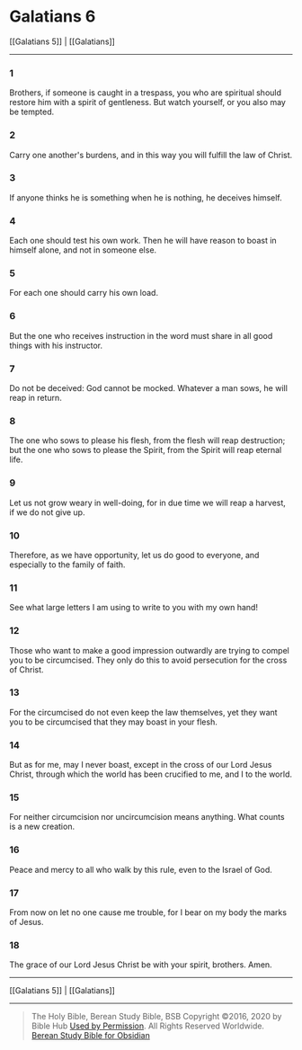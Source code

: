 # Galatians 6

[[Galatians 5]] | [[Galatians]]

---

### 1
Brothers, if someone is caught in a trespass, you who are spiritual should restore him with a spirit of gentleness. But watch yourself, or you also may be tempted.

### 2
Carry one another's burdens, and in this way you will fulfill the law of Christ.

### 3
If anyone thinks he is something when he is nothing, he deceives himself.

### 4
Each one should test his own work. Then he will have reason to boast in himself alone, and not in someone else.

### 5
For each one should carry his own load.

### 6
But the one who receives instruction in the word must share in all good things with his instructor.

### 7
Do not be deceived: God cannot be mocked. Whatever a man sows, he will reap in return.

### 8
The one who sows to please his flesh, from the flesh will reap destruction; but the one who sows to please the Spirit, from the Spirit will reap eternal life.

### 9
Let us not grow weary in well-doing, for in due time we will reap a harvest, if we do not give up.

### 10
Therefore, as we have opportunity, let us do good to everyone, and especially to the family of faith.

### 11
See what large letters I am using to write to you with my own hand!

### 12
Those who want to make a good impression outwardly are trying to compel you to be circumcised. They only do this to avoid persecution for the cross of Christ.

### 13
For the circumcised do not even keep the law themselves, yet they want you to be circumcised that they may boast in your flesh.

### 14
But as for me, may I never boast, except in the cross of our Lord Jesus Christ, through which the world has been crucified to me, and I to the world.

### 15
For neither circumcision nor uncircumcision means anything. What counts is a new creation.

### 16
Peace and mercy to all who walk by this rule, even to the Israel of God.

### 17
From now on let no one cause me trouble, for I bear on my body the marks of Jesus.

### 18
The grace of our Lord Jesus Christ be with your spirit, brothers. Amen.

---

[[Galatians 5]] | [[Galatians]]

---

> The Holy Bible, Berean Study Bible, BSB
> Copyright &copy;2016, 2020 by Bible Hub
> [Used by Permission](https://berean.bible/terms.htm). All Rights Reserved Worldwide.
> [Berean Study Bible for Obsidian](https://github.com/gapmiss/berean-study-bible-for-obsidian)


